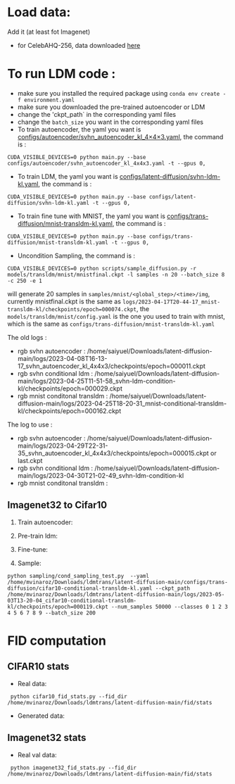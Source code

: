 # Load data:

Add it (at least fot Imagenet) 

- for CelebAHQ-256, data downloaded [here](https://www.kaggle.com/datasets/denislukovnikov/celebahq256-images-only)

# To run LDM code :

- make sure you installed the required package using `conda env create -f environment.yaml`
- make sure you downloaded the pre-trained autoencoder or LDM
- change the 'ckpt_path` in the corresponding yaml files
- change the `batch_size` you want in the corresponding yaml files
- To train autoencoder, the yaml you want is [configs/autoencoder/svhn_autoencoder_kl_4×4×3.yaml](https://github.com/SaiyueLyu/ldmtrans/blob/saiyue/latent-diffusion-main/configs/autoencoder/svhn_autoencoder_kl_4x4x3.yaml), the command is :
```
CUDA_VISIBLE_DEVICES=0 python main.py --base configs/autoencoder/svhn_autoencoder_kl_4x4x3.yaml -t --gpus 0,
```
- To train LDM, the yaml you want is [configs/latent-diffusion/svhn-ldm-kl.yaml](https://github.com/SaiyueLyu/ldmtrans/blob/saiyue/latent-diffusion-main/configs/latent-diffusion/svhn-ldm-kl.yaml), the command is :
```
CUDA_VISIBLE_DEVICES=0 python main.py --base configs/latent-diffusion/svhn-ldm-kl.yaml -t --gpus 0,
```
- To train fine tune with MNIST, the yaml you want is [configs/trans-diffusion/mnist-transldm-kl.yaml](https://github.com/SaiyueLyu/ldmtrans/blob/saiyue/latent-diffusion-main/configs/trans-diffusion/mnist-transldm-kl.yaml), the command is :
```
CUDA_VISIBLE_DEVICES=0 python main.py --base configs/trans-diffusion/mnist-transldm-kl.yaml -t --gpus 0,
```
- Uncondition Sampling, the command is :
```
CUDA_VISIBLE_DEVICES=0 python scripts/sample_diffusion.py -r models/transldm/mnist/mnistfinal.ckpt -l samples -n 20 --batch_size 8 -c 250 -e 1
```
will generate 20 samples in `samples/mnist/<global_step>/<time>/img`, currently mnistfinal.ckpt is the same as `logs/2023-04-17T20-44-17_mnist-transldm-kl/checkpoints/epoch=000074.ckpt`, the `models/transldm/mnist/config.yaml` is the one you used to train with mnist, which is the same as `configs/trans-diffusion/mnist-transldm-kl.yaml`

The old logs : 
- rgb svhn autoencoder : /home/saiyuel/Downloads/latent-diffusion-main/logs/2023-04-08T16-13-17_svhn_autoencoder_kl_4x4x3/checkpoints/epoch=000011.ckpt
- rgb svhn conditional ldm : /home/saiyuel/Downloads/latent-diffusion-main/logs/2023-04-25T11-51-58_svhn-ldm-condition-kl/checkpoints/epoch=000029.ckpt
- rgb mnist conditonal transldm : /home/saiyuel/Downloads/latent-diffusion-main/logs/2023-04-25T18-20-31_mnist-conditional-transldm-kl/checkpoints/epoch=000162.ckpt

The log to use :
- rgb svhn autoencoder : /home/saiyuel/Downloads/latent-diffusion-main/logs/2023-04-29T22-31-35_svhn_autoencoder_kl_4x4x3/checkpoints/epoch=000015.ckpt or last.ckpt
- rgb svhn conditional ldm : /home/saiyuel/Downloads/latent-diffusion-main/logs/2023-04-30T21-02-49_svhn-ldm-condition-kl
- rgb mnist conditonal transldm :

## Imagenet32 to Cifar10

1. Train autoencoder:

2. Pre-train ldm:

3. Fine-tune:

4. Sample: 
```
python sampling/cond_sampling_test.py  --yaml /home/mvinaroz/Downloads/ldmtrans/latent-diffusion-main/configs/trans-diffusion/cifar10-conditional-transldm-kl.yaml --ckpt_path /home/mvinaroz/Downloads/ldmtrans/latent-diffusion-main/logs/2023-05-03T13-20-04_cifar10-conditional-transldm-kl/checkpoints/epoch=000119.ckpt --num_samples 50000 --classes 0 1 2 3 4 5 6 7 8 9 --batch_size 200

```

# FID computation

## CIFAR10 stats
 - Real data: 
```
 python cifar10_fid_stats.py --fid_dir /home/mvinaroz/Downloads/ldmtrans/latent-diffusion-main/fid/stats
```
 - Generated data:
 
## Imagenet32 stats

 - Real val data: 
```
 python imagenet32_fid_stats.py --fid_dir /home/mvinaroz/Downloads/ldmtrans/latent-diffusion-main/fid/stats
```
